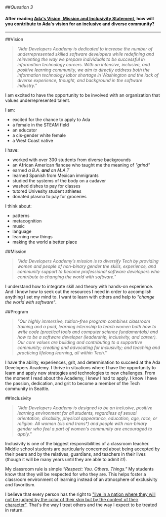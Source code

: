 ##_Question 3_  
#### After reading [Ada's Vision, Mission and Inclusivity Statement](http://adadevelopersacademy.org/program), how will you contribute to Ada's vision for an inclusive and diverse community?  
---  

##Vision  
> _"Ada Developers Academy is dedicated to increase the number of underrepresented skilled software developers while redefining and reinventing the way we prepare individuals to be successful in information technology careers. With an intensive, inclusive, and positive learning community, we aim to directly address both the information technology labor shortage in Washington and the lack of diverse experience, thought, and background in the software industry."_ 

I am excited to have the opportunity to be involved with an organization that values underrepresented talent. 

I am: 
* excited for the chance to apply to Ada  
* a female in the STEAM field 
* an educator  
* a cis-gender white female  
* a West Coast native  

I have: 
* worked with over 300 students from diverse backgrounds  
* an African American fiancee who taught me the meaning of _"grind"_  
* earned _a B.A. **and** an M.A.T_  
* learned Spanish from Mexican immigrants  
* studied the systems of the body on a cadaver
* washed dishes to pay for classes
* tutored Univesity student athletes
* donated plasma to pay for groceries

I think about: 
* patterns
* metacognition
* music
* language
* learning new things
* making the world a better place

##Mission
> _"Ada Developers Academy’s mission is to diversify Tech by providing women and people of non-binary gender the skills, experience, and community support to become professional software developers who contribute to changing the world with software."_

I understand how to integrate skill and theory with hands-on experience. And I know how to seek out the resources I need in order to accomplish anything I set my mind to. I want to learn with others and help to _"change the world with software"_. 


##Program
> _"Our highly immersive, tuition-free program combines classroom training and a paid, learning internship to teach women both how to write code (practical tools and computer science fundamentals) and how to be a software developer (leadership, inclusivity, and career). Our core values are building and contributing to a supportive community; creating and advocating for inclusivity; and teaching and practicing lifelong learning, all within Tech."_

I have the ability, experiences, grit, and determination to succeed at the Ada Developers Academy. I thrive in situations where I have the opportunity to learn and apply new strategies and technologies to new challenges. From the moment I read about the Academy, I knew I had to apply. I know I have the passion, dedication, and grit to become a member of the Tech community in Seattle. 


##Inclusivity

> _"Ada Developers Academy is designed to be an inclusive, positive learning environment for all students, regardless of sexual orientation, disability, physical appearance, education, age, race, or religion. All women (cis and trans*) and people with non-binary gender who feel a part of women's community are encouraged to apply."_ 

Inclusivity is one of the biggest responsibilities of a classroom teacher. Middle school students are particularly concerned about being accepted by their peers and by the relatives, guardians, and teachers in their lives (though it will be many years until they are able to admit it!). 

My classroom rule is simple _"Respect: You. Others. Things."_ My students know that they will be respected for who they are. This helps foster a classroom  environment of learning instead of an atmosphere of exclusivity and favoritism. 

I believe that every person has the right to ["live in a nation where they will not be judged by the color of their skin but by the content of their character"](http://www.americanrhetoric.com/speeches/mlkihaveadream.htm). That's the way I treat others and the way I expect to be treated in return. 


